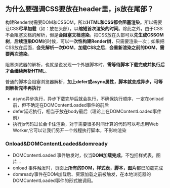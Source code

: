 ## 为什么要强调CSS要放在header里，js放在尾部？

构建Render树需要DOM和CSSOM，所以**HTML和CSS都会阻塞渲染**。所以需要让CSS**尽早加载**（如：放在头部），以**缩短首次渲染的时间**。除此之外，由于CSS不会阻塞文档的解析，但是**会阻塞文档渲染**。把CSS放在头部可以**先生成CSSOM树**，**后续渲染DOM**的时候，可以**一次性构建Render树**，只需要渲染一次；如果把CSS放在后面，**会先解析一次DOM**，**加载CSS之后**，**会重新渲染之前的DOM**，**需要两次渲染**。

阻塞浏览器的解析，也就是说发现一个外链脚本时，**需等待脚本下载完成并执行后才会继续解析HTML**。

普通的脚本会阻塞浏览器解析，**加上defer或async属性，脚本就变成异步，可等到解析完毕再执行**

- async异步执行，异步下载完毕后就会执行，不确保执行顺序，一定在onload前，但不确定在DOMContentLoaded事件的前后
- defer延迟执行，相当于放在body最后（理论上在DOMContentLoaded事件前）
- 执行js代码过长会卡住渲染，对于需要很多时间计算的代码可以考虑用Web Worker,它可以让我们另开一个线程执行脚本，不影响渲染

### Onload&DOMContentLoaded&domready

- DOMContentLoaded 事件触发时，仅当**DOM加载完成**，不包括样式表，图片...
- onload 事件触发时，页面上**所有的DOM，样式表，脚本，图片**都已加载完成
- domready事件在DOM加载后、资源加载之前被触发，在本地浏览器的DOMContentLoaded事件的形式被调用。



















